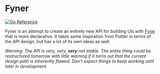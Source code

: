 Fyner
=====

[![Go Reference](https://pkg.go.dev/badge/deedles.dev/fyner.svg)](https://pkg.go.dev/deedles.dev/fyner)

Fyner is an attempt to create an entirely new API for building UIs with [Fyne][fyne] that is more declarative. It takes some inspiration from Flutter in terms of the API design, but has a lot of its own ideas as well.

_Warning: The API is very, very, **very** not stable. The entire thing could be restructured tomorrow with little warning if it turns out that the current design path is inherently flawed. Don't expect things to keep working until later in development._

[fyne]: https://fyne.io
